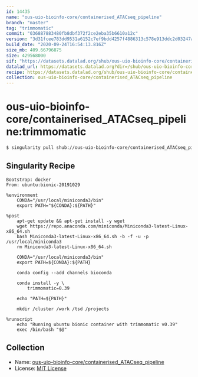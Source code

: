 ```yaml
---
id: 14435
name: "ous-uio-bioinfo-core/containerised_ATACseq_pipeline"
branch: "master"
tag: "trimmomatic"
commit: "036887883480fb8dbf372f2ce2eba35b6610a12c"
version: "3d31fcee783dd9531a6152c7ef9bdd4257f4886313c578e913ddc2d03247ac90"
build_date: "2020-09-24T16:54:13.816Z"
size_mb: 409.66796875
size: 429568000
sif: "https://datasets.datalad.org/shub/ous-uio-bioinfo-core/containerised_ATACseq_pipeline/trimmomatic/2020-09-24-03688788-3d31fcee/3d31fcee783dd9531a6152c7ef9bdd4257f4886313c578e913ddc2d03247ac90.sif"
datalad_url: https://datasets.datalad.org?dir=/shub/ous-uio-bioinfo-core/containerised_ATACseq_pipeline/trimmomatic/2020-09-24-03688788-3d31fcee/
recipe: https://datasets.datalad.org/shub/ous-uio-bioinfo-core/containerised_ATACseq_pipeline/trimmomatic/2020-09-24-03688788-3d31fcee/Singularity
collection: ous-uio-bioinfo-core/containerised_ATACseq_pipeline
---
```


# ous-uio-bioinfo-core/containerised_ATACseq_pipeline:trimmomatic

```bash
$ singularity pull shub://ous-uio-bioinfo-core/containerised_ATACseq_pipeline:trimmomatic
```

## Singularity Recipe

```singularity
Bootstrap: docker
From: ubuntu:bionic-20191029

%environment
	CONDA="/usr/local/miniconda3/bin"
	export PATH="${CONDA}:${PATH}"

%post
	apt-get update && apt-get install -y wget
	wget https://repo.anaconda.com/miniconda/Miniconda3-latest-Linux-x86_64.sh
	bash Miniconda3-latest-Linux-x86_64.sh -b -f -u -p /usr/local/miniconda3
	rm Miniconda3-latest-Linux-x86_64.sh

	CONDA="/usr/local/miniconda3/bin"
	export PATH=${CONDA}:${PATH}

	conda config --add channels bioconda

	conda install -y \
		trimmomatic=0.39

	echo "PATH=${PATH}"

	mkdir /cluster /work /tsd /projects

%runscript
	echo "Running ubuntu bionic container with trimmomatic v0.39"
	exec /bin/bash "$@"
```

## Collection

 - Name: [ous-uio-bioinfo-core/containerised_ATACseq_pipeline](https://github.com/ous-uio-bioinfo-core/containerised_ATACseq_pipeline)
 - License: [MIT License](https://api.github.com/licenses/mit)

